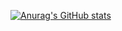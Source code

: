 [![Anurag's GitHub stats](https://github-readme-stats.vercel.app/api?username=Azule-RS)](https://github.com/anuraghazra/github-readme-stats)

